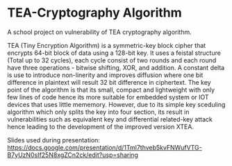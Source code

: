 # TEA-Cryptography Algorithm

A school project on vulnerability of TEA cryptography algorithm.

TEA (Tiny Encryption Algorithm) is a symmetric-key block cipher that encrypts 64-bit block of data using a 128-bit key. It uses a feistal structure (Total up to 32 cycles), each cycle consist of two rounds and each round have three operations - bitwise shifting, XOR, and addition. A constant delta is use to introduce non-linerity and improves diffusion where one bit difference in plaintext will result 32 bit difference in ciphertext. The key point of the algorithm is that its small, compact and lightweight with only few lines of code hence its more suitable for embedded system or IOT devices that uses little mememory. However, due to its simple key sceduling algorithm which only splits the key into four section, its result in vulnerabilities such as equivalent key and differential related-key attack hence leading to the development of the improved version XTEA.

Slides used during presentation:
https://docs.google.com/presentation/d/1Tml7thveb5kvFNWufVTG-B7yUzN0sIf25N8xgZCn2ck/edit?usp=sharing
